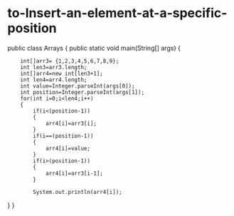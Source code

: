 # to-Insert-an-element-at-a-specific-position
public class Arrays {
	public static void main(String[] args) {
		
		 
		int[]arr3= {1,2,3,4,5,6,7,8,9};
		int len3=arr3.length;
		int[]arr4=new int[len3+1];
		int len4=arr4.length;
		int value=Integer.parseInt(args[0]);
		int position=Integer.parseInt(args[1]);
		for(int i=0;i<len4;i++)
		{
			if(i<(position-1)) 
			{
				arr4[i]=arr3[i];	
			}
			if(i==(position-1))
			{
				arr4[i]=value;
			}
			if(i>(position-1))
			{
				arr4[i]=arr3[i-1];
			}
			
			System.out.println(arr4[i]);
		 


}
}
